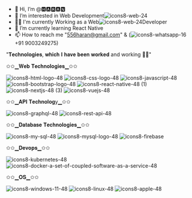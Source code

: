 
- 👋 Hi, I’m @🅷🅰🆁🅰🅽
- 👀 I’m interested in Web Development![icons8-web-24](https://github.com/harikrishnabaskaran/harikrishnabaskaran/assets/136921665/306ac858-d8a3-4f0f-9f62-2aed59b1d24f)
- 👨‍💻 I'm currently Working as a Web![icons8-web-24](https://github.com/harikrishnabaskaran/harikrishnabaskaran/assets/136921665/306ac858-d8a3-4f0f-9f62-2aed59b1d24f)Developer
- 🌱 I’m currently learning React Native
- 📫 How to reach me "556haran@gmail.com" &  (![icons8-whatsapp-16](https://github.com/harikrishnabaskaran/harikrishnabaskaran/assets/136921665/3309b025-3a6e-49d7-996b-875c868778a4)+91 9003249275)

  

"𝐓𝐞𝐜𝐡𝐧𝐨𝐥𝐨𝐠𝐢𝐞𝐬, 𝐰𝐡𝐢𝐜𝐡 𝐈 𝐡𝐚𝐯𝐞 𝐛𝐞𝐞𝐧 𝐰𝐨𝐫𝐤𝐞𝐝 and working 👨‍💻"

✩✩▁𝐖𝐞𝐛 𝐓𝐞𝐜𝐡𝐧𝐨𝐥𝐨𝐠𝐢𝐞𝐬▁✩✩
                 
![icons8-html-logo-48](https://github.com/harikrishnabaskaran/harikrishnabaskaran/assets/136921665/407dc889-b825-4e3d-b28d-9e602709af4a)
![icons8-css-logo-48](https://github.com/harikrishnabaskaran/harikrishnabaskaran/assets/136921665/aeb473a1-b487-47d4-b6a5-9ecb668bacd3)
![icons8-javascript-48](https://github.com/harikrishnabaskaran/harikrishnabaskaran/assets/136921665/d12e6da8-a08b-4340-a459-f659b6558540)
![icons8-bootstrap-logo-48](https://github.com/harikrishnabaskaran/harikrishnabaskaran/assets/136921665/c2e6562c-80b0-4961-aa37-a0c5da7ccb18)
![icons8-react-native-48 (1)](https://github.com/harikrishnabaskaran/harikrishnabaskaran/assets/136921665/760cea77-a92b-4e81-83b3-9928284c3aee)
![icons8-nextjs-48 (3)](https://github.com/harikrishnabaskaran/harikrishnabaskaran/assets/136921665/1ec2166d-edfc-48f8-8da1-3dee88a1cb7c)
![icons8-vuejs-48](https://github.com/harikrishnabaskaran/harikrishnabaskaran/assets/136921665/e905c4ac-f412-45a2-9d72-e7b7e401ded5)



✩✩▁𝐀𝐏𝐈 𝐓𝐞𝐜𝐡𝐧𝐨𝐥𝐨𝐠y▁✩✩

![icons8-graphql-48](https://github.com/harikrishnabaskaran/harikrishnabaskaran/assets/136921665/005e8fa3-ffc5-4e93-a421-67acf21c2beb)
![icons8-rest-api-48](https://github.com/harikrishnabaskaran/harikrishnabaskaran/assets/136921665/2d5a3991-d1e1-4238-8be1-a636914cf3fa)



✩✩▁𝐃𝐚𝐭𝐚𝐛𝐚𝐬𝐞 𝐓𝐞𝐜𝐡𝐧𝐨𝐥𝐨𝐠𝐢𝐞𝐬▁✩✩

![icons8-my-sql-48](https://github.com/harikrishnabaskaran/harikrishnabaskaran/assets/136921665/e8316b7d-194a-4f70-9275-c20ecb532ca5)
![icons8-mysql-logo-48](https://github.com/harikrishnabaskaran/harikrishnabaskaran/assets/136921665/0cb6ba24-8a47-4c0e-a0cf-9cf3bdf052d8)
![icons8-firebase](https://github.com/harikrishnabaskaran/harikrishnabaskaran/assets/136921665/12e7f53b-f9aa-4b05-aacd-f6677352b3bd)



✩✩▁𝐃𝐞𝐯𝐨𝐩𝐬▁✩✩

![icons8-kubernetes-48](https://github.com/harikrishnabaskaran/harikrishnabaskaran/assets/136921665/3228b2d9-252e-4eab-8f92-78d538d93947)
![icons8-docker-a-set-of-coupled-software-as-a-service-48](https://github.com/harikrishnabaskaran/harikrishnabaskaran/assets/136921665/bf50ae20-f14c-471d-ac01-4fbbb042cf7f)


✩✩▁𝐎𝐒▁✩✩

![icons8-windows-11-48](https://github.com/harikrishnabaskaran/harikrishnabaskaran/assets/136921665/d4b3d546-912a-4da9-a544-d0876c1bf139)
![icons8-linux-48](https://github.com/harikrishnabaskaran/harikrishnabaskaran/assets/136921665/431b59f2-f70d-4c94-90ec-c4d6fa4f6be6)
![icons8-apple-48](https://github.com/harikrishnabaskaran/harikrishnabaskaran/assets/136921665/e80a9c81-020b-4200-a3f3-683a3b16f9d8)



